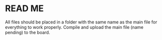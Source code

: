 # READ ME
All files should be placed in a folder with the same name as the main file for everything to work properly. Compile and upload the main file (name pending) to the board.
